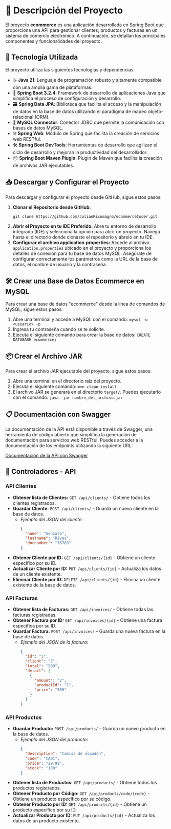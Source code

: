 # 🚀 Descripción del Proyecto

El proyecto **ecommerce** es una aplicación desarrollada en Spring Boot que proporciona una API para gestionar clientes, productos y facturas en un sistema de comercio electrónico. A continuación, se detallan los principales componentes y funcionalidades del proyecto.

## 🔧 Tecnología Utilizada

El proyecto utiliza las siguientes tecnologías y dependencias:

- ☕ **Java 21**: Lenguaje de programación robusto y altamente compatible con una amplia gama de plataformas.
- 🚀 **Spring Boot 3.2.4**: Framework de desarrollo de aplicaciones Java que simplifica el proceso de configuración y desarrollo.
- 🗃️ **Spring Data JPA**: Biblioteca que facilita el acceso y la manipulación de datos en la base de datos utilizando el paradigma de mapeo objeto-relacional (ORM).
- 🐬 **MySQL Connector**: Conector JDBC que permite la comunicación con bases de datos MySQL.
- 🌐 **Spring Web**: Módulo de Spring que facilita la creación de servicios web RESTful.
- 🛠️ **Spring Boot DevTools**: Herramientas de desarrollo que agilizan el ciclo de desarrollo y mejoran la productividad del desarrollador.
- 📦 **Spring Boot Maven Plugin**: Plugin de Maven que facilita la creación de archivos JAR ejecutables.

## 📥 Descargar y Configurar el Proyecto

Para descargar y configurar el proyecto desde GitHub, sigue estos pasos:

1. **Clonar el Repositorio desde GitHub:**
   ```
   git clone https://github.com/JulianRicomagno/ecommerceCoder.git
   ```
2. **Abrir el Proyecto en tu IDE Preferido:**
   Abre tu entorno de desarrollo integrado (IDE) y selecciona la opción para abrir un proyecto. Navega hasta el directorio donde clonaste el repositorio y ábrelo en tu IDE.
3. **Configurar el archivo application.properties:**
   Accede al archivo `application.properties` ubicado en el proyecto y proporciona los detalles de conexión para tu base de datos MySQL. Asegúrate de configurar correctamente los parámetros como la URL de la base de datos, el nombre de usuario y la contraseña.

## 🛠️ Crear una Base de Datos Ecommerce en MySQL

Para crear una base de datos "ecommerce" desde la línea de comandos de MySQL, sigue estos pasos:

1. Abre una terminal y accede a MySQL con el comando: `mysql -u <usuario> -p`
2. Ingresa tu contraseña cuando se te solicite.
3. Ejecuta el siguiente comando para crear la base de datos: `CREATE DATABASE ecommerce;`

## 📦 Crear el Archivo JAR

Para crear el archivo JAR ejecutable del proyecto, sigue estos pasos:

1. Abre una terminal en el directorio raíz del proyecto.
2. Ejecuta el siguiente comando: `mvn clean install`
3. El archivo JAR se generará en el directorio `target/`. Puedes ejecutarlo con el comando: `java -jar nombre_del_archivo.jar`

## 📋 Documentación con Swagger

La documentación de la API está disponible a través de Swagger, una herramienta de código abierto que simplifica la generación de documentación para servicios web RESTful. Puedes acceder a la documentación de los endpoints utilizando la siguiente URL:

[Documentación de la API con Swagger](http://localhost:8080/swagger-ui/index.html)

## 🌟 Controladores - API

### API Clientes
- **Obtener lista de Clientes:** `GET /api/clients/` - Obtiene todos los clientes registrados.
- **Guardar Cliente:** `POST /api/clients/` - Guarda un nuevo cliente en la base de datos.
    - *Ejemplo del JSON del cliente*:
      ```json
      {
        "name": "Gonzalo",
        "lastname": "Rivas",
        "docnumber": "16789"
      }
      ```
- **Obtener Cliente por ID:** `GET /api/clients/{id}` - Obtiene un cliente específico por su ID.
- **Actualizar Cliente por ID:** `PUT /api/clients/{id}` - Actualiza los datos de un cliente existente.
- **Eliminar Cliente por ID:** `DELETE /api/clients/{id}` - Elimina un cliente existente de la base de datos.

### API Facturas
- **Obtener lista de Facturas:** `GET /api/invoices/` - Obtiene todas las facturas registradas.
- **Obtener Factura por ID:** `GET /api/invoices/{id}` - Obtiene una factura específica por su ID.
- **Guardar Factura:** `POST /api/invoices/` - Guarda una nueva factura en la base de datos.
    - *Ejemplo del JSON de la factura*:
      ```json
      {
        "id": "1",
        "client": "2",
        "total": "500",
        "detail": [
          {
            "amount": "2",
            "productId": "1",
            "price": "500"
          }
        ]
      }
      ```

### API Productos
- **Guardar Producto:** `POST /api/products/` - Guarda un nuevo producto en la base de datos.
    - *Ejemplo del JSON del producto*:
      ```json
      {
        "description": "Camisa de algodón",
        "code": "CA01",
        "price": "29.99",
        "stock": "100"
      }
      ```
- **Obtener lista de Productos:** `GET /api/products/` - Obtiene todos los productos registrados.
- **Obtener Producto por Código:** `GET /api/products/code/{code}` - Obtiene un producto específico por su código.
- **Obtener Producto por ID:** `GET /api/products/{id}` - Obtiene un producto específico por su ID.
- **Actualizar Producto por ID:** `PUT /api/products/{id}` - Actualiza los datos de un producto existente.

